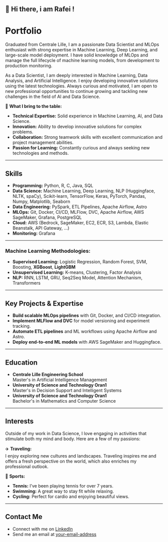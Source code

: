 ## 👋 Hi there, i am Rafei !  

# Portfolio

Graduated from Centrale Lille, I am a passionate Data Scientist and MLOps enthusiast with strong expertise in Machine Learning, Deep Learning, and large-scale model deployment. I have solid knowledge of MLOps and manage the full lifecycle of machine learning models, from development to production monitoring.

As a Data Scientist, I am deeply interested in Machine Learning, Data Analysis, and Artificial Intelligence. I enjoy developing innovative solutions using the latest technologies. Always curious and motivated, I am open to new professional opportunities to continue growing and tackling new challenges in the field of AI and Data Science.

🚀 **What I bring to the table:**
- **Technical Expertise:** Solid experience in Machine Learning, AI, and Data Science.
- **Innovation:** Ability to develop innovative solutions for complex problems.
- **Collaboration:** Strong teamwork skills with excellent communication and project management abilities.
- **Passion for Learning:** Constantly curious and always seeking new technologies and methods.

---

## Skills

- **Programming:** Python, R, C, Java, SQL
- **Data Science:** Machine Learning, Deep Learning, NLP (Huggingface, NLTK, spaCy), Scikit-learn, TensorFlow, Keras, PyTorch, Pandas, Numpy, Matplotlib, Seaborn
- **Data Engineering:** PySpark, ETL Pipelines, Apache Airflow, Astro
- **MLOps:** Git, Docker, CI/CD, MLFlow, DVC, Apache Airflow, AWS SageMaker, Grafana, PostgreSQL
- **Cloud:** AWS (Bedrock, SageMaker, EC2, ECR, S3, Lambda, Elastic Beanstalk, API Gateway, …)
- **Monitoring:** Grafana

---

### Machine Learning Methodologies:

- **Supervised Learning:** Logistic Regression, Random Forest, SVM, Boosting, **XGBoost**, **LightGBM**
- **Unsupervised Learning:** K-means, Clustering, Factor Analysis
- **NLP:** RNN, LSTM, GRU, Seq2Seq Model, Attention Mechanism, Transformers

---

## Key Projects & Expertise

- **Build scalable MLOps pipelines** with Git, Docker, and CI/CD integration.
- **Implement MLFlow and DVC** for model versioning and experiment tracking.
- **Automate ETL pipelines** and ML workflows using Apache Airflow and Astro.
- **Deploy end-to-end ML models** with AWS SageMaker and Huggingface.

---

## Education

- **Centrale Lille Engineering School**  
  Master's in Artificial Intelligence Management
- **University of Science and Technology Oran1**  
  Master's in Decision Support and Intelligent Systems
- **University of Science and Technology Oran1**  
  Bachelor's in Mathematics and Computer Science

---

## Interests

Outside of my work in Data Science, I love engaging in activities that stimulate both my mind and body. Here are a few of my passions:

✈️ **Traveling:**  
I enjoy exploring new cultures and landscapes. Traveling inspires me and offers a fresh perspective on the world, which also enriches my professional outlook.

🏸 **Sports:**  
- **Tennis:** I’ve been playing tennis for over 7 years.
- **Swimming:** A great way to stay fit while relaxing.
- **Cycling:** Perfect for cardio and enjoying beautiful views.

---

## Contact Me

- Connect with me on [LinkedIn]([your-linkedin-profile](https://www.linkedin.com/in/rafei-tchouar/))
- Send me an email at [your-email-address](mailto:rafei.tchouar@gmail.com)
